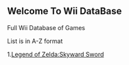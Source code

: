 ## Welcome To Wii DataBase


Full Wii Database of Games

List is in A-Z format

1.[Legend of Zelda:Skyward Sword](https://drive.google.com/open?id=0BxFRQXhq0LP4MkZSOXJVTUZXWWs)
